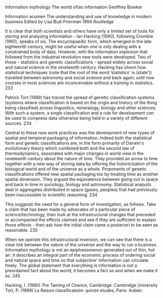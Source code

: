 ﻿Information mythology The world of/as information
Geoffrey Bowker

Information acumen The understanding and use of knowledge in modern business
Edited by Lisa Bud-Frierman 1994 Routledge

It is clear that both scientists and others have only a limited set of tools for storing and analysing information - Ian Hacking (1990), following Crombie (1961), speaks of six. The encyclopaedic form, which emerged in the late eighteenth century, might be useful when one is only dealing with a constrained body of data. However, with the information explosion that followed from the industrial revolution new tools were developed. Two of these - statistics and genetic classifications - spread widely across social and natural science in the nineteenth century. Hacking has shovn how statistical techniques (note that the root of the word ‘statistics' is (state')) travelled between astronomy and social science and back again; until now courses in 
most sciences are inconceivable without a training in statistics. 233

Patrick Tort (1989) has traced the spread of genetic classification systems (systems where classification is based on the origin and history of the thing being classified) across linguistics, mineralogy, biology and other sciences. With such a system, a single classification and a rule for development can be used to compress data otherwise being held in a variety of different sources. 234

Central to these new work practices was the development of new types of spatial and temporal packaging of information. Indeed both the statistical form and genetic classifications are, in the form primarily of Darwin's evolutionary theory which combined both and the second law of thermodynamics, associated with major changes in  world view in the nineteenth century about the nature of time. They provided an arrow to time together with a new way of storing data by offering the historicization of the biological world and of the universe as a whole. Proponents of genetic classifications offered new spatial packaging too by treating time as another spatial dimension. They argued the equivalence between going out in space and back in time in sociology, biology and astronomy. Statistical analysts deal in aggregates distributed in space (gases, peoples) that had previously been inaccessible to scientific reasoning. 234

This suggests the need for a general form of investigation, as follows. Take a claim that has been made by advocates of a particular piece of science/technology, then look at the infrastructural changes that preceded or accompanied the effects claimed and see if they are sufficient to explain those effects - then ask how the initial claim came a posteriori to be seen as reasonable. 235

When we operate this infrastructural inversion, we can see that there is a clear link between the nature of the universe and the way to run a business. Information mythology is not an epiphenomenon generated out of thin, hot air: it describes an integral part of the economic process of ordering social and natural space and time so that subjective' information can circulate freely. The global statement that everything is information is not a preordained fact about the world, it becomes a fact as and when we make it so. 245

Hacking, I. (1990) 7he Taming of Chance, Cambridge: Cambridge University
Tort, P. (1989) La Raison classificatoire: quinze etudes, Paris: Aubier.
